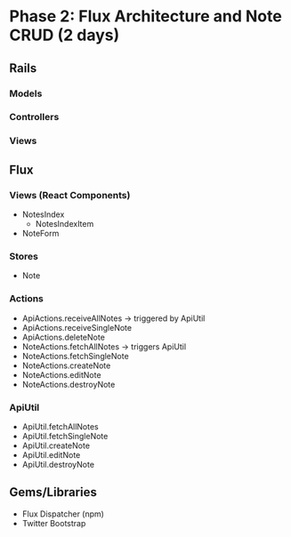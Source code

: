 # Phase 2: Flux Architecture and Note CRUD (2 days)

## Rails
### Models

### Controllers

### Views

## Flux
### Views (React Components)
* NotesIndex
  - NotesIndexItem
* NoteForm

### Stores
* Note

### Actions
* ApiActions.receiveAllNotes -> triggered by ApiUtil
* ApiActions.receiveSingleNote
* ApiActions.deleteNote
* NoteActions.fetchAllNotes -> triggers ApiUtil
* NoteActions.fetchSingleNote
* NoteActions.createNote
* NoteActions.editNote
* NoteActions.destroyNote

### ApiUtil
* ApiUtil.fetchAllNotes
* ApiUtil.fetchSingleNote
* ApiUtil.createNote
* ApiUtil.editNote
* ApiUtil.destroyNote

## Gems/Libraries
* Flux Dispatcher (npm)
* Twitter Bootstrap
